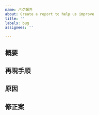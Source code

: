 ```yaml
---
name: バグ報告
about: Create a report to help us improve
title: ''
labels: bug
assignees: ''

---
```


## 概要

## 再現手順

## 原因

## 修正案
